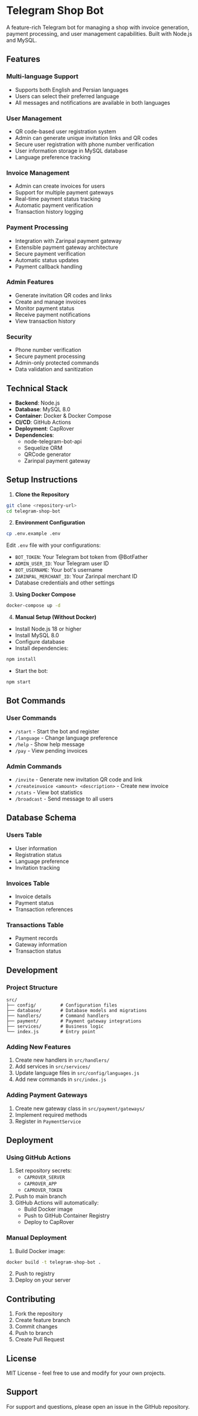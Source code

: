 # Telegram Shop Bot

A feature-rich Telegram bot for managing a shop with invoice generation, payment processing, and user management capabilities. Built with Node.js and MySQL.

## Features

### Multi-language Support
- Supports both English and Persian languages
- Users can select their preferred language
- All messages and notifications are available in both languages

### User Management
- QR code-based user registration system
- Admin can generate unique invitation links and QR codes
- Secure user registration with phone number verification
- User information storage in MySQL database
- Language preference tracking

### Invoice Management
- Admin can create invoices for users
- Support for multiple payment gateways
- Real-time payment status tracking
- Automatic payment verification
- Transaction history logging

### Payment Processing
- Integration with Zarinpal payment gateway
- Extensible payment gateway architecture
- Secure payment verification
- Automatic status updates
- Payment callback handling

### Admin Features
- Generate invitation QR codes and links
- Create and manage invoices
- Monitor payment status
- Receive payment notifications
- View transaction history

### Security
- Phone number verification
- Secure payment processing
- Admin-only protected commands
- Data validation and sanitization

## Technical Stack

- **Backend**: Node.js
- **Database**: MySQL 8.0
- **Container**: Docker & Docker Compose
- **CI/CD**: GitHub Actions
- **Deployment**: CapRover
- **Dependencies**:
  - node-telegram-bot-api
  - Sequelize ORM
  - QRCode generator
  - Zarinpal payment gateway

## Setup Instructions

1. **Clone the Repository**
```bash
git clone <repository-url>
cd telegram-shop-bot
```

2. **Environment Configuration**
```bash
cp .env.example .env
```
Edit `.env` file with your configurations:
- `BOT_TOKEN`: Your Telegram bot token from @BotFather
- `ADMIN_USER_ID`: Your Telegram user ID
- `BOT_USERNAME`: Your bot's username
- `ZARINPAL_MERCHANT_ID`: Your Zarinpal merchant ID
- Database credentials and other settings

3. **Using Docker Compose**
```bash
docker-compose up -d
```

4. **Manual Setup (Without Docker)**
- Install Node.js 18 or higher
- Install MySQL 8.0
- Configure database
- Install dependencies:
```bash
npm install
```
- Start the bot:
```bash
npm start
```

## Bot Commands

### User Commands
- `/start` - Start the bot and register
- `/language` - Change language preference
- `/help` - Show help message
- `/pay` - View pending invoices

### Admin Commands
- `/invite` - Generate new invitation QR code and link
- `/createinvoice <amount> <description>` - Create new invoice
- `/stats` - View bot statistics
- `/broadcast` - Send message to all users

## Database Schema

### Users Table
- User information
- Registration status
- Language preference
- Invitation tracking

### Invoices Table
- Invoice details
- Payment status
- Transaction references

### Transactions Table
- Payment records
- Gateway information
- Transaction status

## Development

### Project Structure
```
src/
├── config/         # Configuration files
├── database/       # Database models and migrations
├── handlers/       # Command handlers
├── payment/        # Payment gateway integrations
├── services/       # Business logic
└── index.js        # Entry point
```

### Adding New Features
1. Create new handlers in `src/handlers/`
2. Add services in `src/services/`
3. Update language files in `src/config/languages.js`
4. Add new commands in `src/index.js`

### Adding Payment Gateways
1. Create new gateway class in `src/payment/gateways/`
2. Implement required methods
3. Register in `PaymentService`

## Deployment

### Using GitHub Actions
1. Set repository secrets:
   - `CAPROVER_SERVER`
   - `CAPROVER_APP`
   - `CAPROVER_TOKEN`
2. Push to main branch
3. GitHub Actions will automatically:
   - Build Docker image
   - Push to GitHub Container Registry
   - Deploy to CapRover

### Manual Deployment
1. Build Docker image:
```bash
docker build -t telegram-shop-bot .
```
2. Push to registry
3. Deploy on your server

## Contributing

1. Fork the repository
2. Create feature branch
3. Commit changes
4. Push to branch
5. Create Pull Request

## License

MIT License - feel free to use and modify for your own projects.

## Support

For support and questions, please open an issue in the GitHub repository.